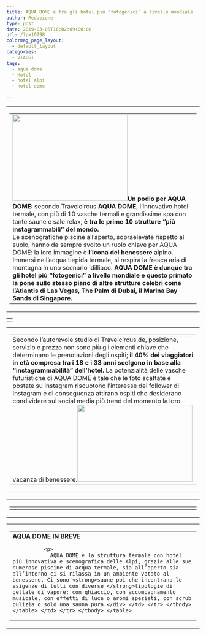 ```yaml
---
title: AQUA DOME è tra gli hotel più “fotogenici” a livello mondiale
author: Redazione
type: post
date: 2019-03-05T16:02:09+00:00
url: /?p=10798
colormag_page_layout:
  - default_layout
categories:
  - VIAGGI
tags:
  - aqua dome
  - Hotel
  - hotel alpi
  - hotel dome

---
```

<table class="mcnTextBlock" width="100%">
  <tr>
    <td class="mcnTextBlockInner">
      <table class="mcnTextContentContainer" width="100%">
        <tr>
          <td class="mcnTextContent">
            <div>
              <strong><img decoding="async" loading="lazy" class="alignleft size-medium wp-image-10802" src="https://progressonline.it/wp-content/uploads/2019/03/ansicht-schalen-nacht-300x225.jpg" alt="" width="300" height="225" />Un podio per AQUA DOME:</strong> secondo Travelcircus <strong>AQUA DOME</strong>, l’innovativo hotel termale, con più di 10 vasche termali e grandissime spa con tante saune e sale relax, <strong>è tra le prime 10 strutture “più instagrammabili” del mondo.</strong><br /> Le scenografiche piscine all’aperto, sopraelevate rispetto al suolo, hanno da sempre svolto un ruolo chiave per AQUA DOME: la loro immagine è <strong>l’icona del benessere</strong> alpino. Immersi nell’acqua tiepida termale, si respira la fresca aria di montagna in uno scenario idilliaco. <strong>AQUA DOME è dunque tra gli hotel più “fotogenici” a livello mondiale e questo primato la pone sullo stesso piano di altre strutture celebri come l’Atlantis di Las Vegas, The Palm di Dubai, il Marina Bay Sands di Singapore.</strong>
            </div>
          </td>
        </tr>
      </table>
    </td>
  </tr>
</table>

<table class="mcnImageBlock" width="100%">
  <tr>
    <td class="mcnImageBlockInner">
    </td>
  </tr>
</table>

<table class="mcnTextBlock" width="100%">
  <tr>
    <td class="mcnTextBlockInner">
      <table class="mcnTextContentContainer" width="100%">
        <tr>
          <td class="mcnTextContent">
            Secondo l’autorevole studio di Travelcircus.de, posizione, servizio e prezzo non sono più gli elementi chiave che determinano le prenotazioni degli ospiti; <strong>il 40% dei viaggiatori in età compresa tra i 18 e i 33 anni scelgono in base alla “instagrammabilità” dell’hotel.</strong> La potenzialità delle vasche futuristiche di AQUA DOME è tale che le foto scattate e postate su Instagram riscuotono l’interesse dei follower di Instagram e di conseguenza attirano ospiti che desiderano condividere sul social media più trend del momento la loro vacanza di benessere.<img decoding="async" loading="lazy" class="size-medium wp-image-10801" src="https://progressonline.it/wp-content/uploads/2019/03/ansicht-winter1-300x201.jpg" alt="" width="300" height="201" />
          </td>
        </tr>
      </table>
    </td>
  </tr>
</table>

<table class="mcnImageBlock" width="100%">
  <tr>
    <td class="mcnImageBlockInner">
      <table class="mcnImageContentContainer" width="100%">
        <tr>
          <td class="mcnImageContent">
            <a class="" title="" href="https://pizzininiscolari.us16.list-manage.com/track/click?u=342bb200eca67c2476e8b2c1f&id=63ca119234&e=f3aea4b059" target="_blank" rel="noopener"> <img class="mcnImage" alt="" width="564" /> </a>
          </td>
        </tr>
      </table>
    </td>
  </tr>
</table>

<table class="mcnTextBlock" width="100%">
  <tr>
    <td class="mcnTextBlockInner">
      <table class="mcnTextContentContainer" width="100%">
        <tr>
          <td class="mcnTextContent">
            <div>
              <strong>AQUA DOME IN BREVE</strong></p> 
              
              <p>
                AQUA DOME è la struttura termale con hotel più innovativa e scenografica delle Alpi, grazie alle sue numerose piscine di acqua termale, sia all’aperto sia all’interno ci si rilassa in un ambiente votato al benessere. Ci sono <strong>saune poi che incontrano le esigenze di tutti con diverse </strong>tipologie di gettate di vapore: con ghiaccio, con accompagnamento musicale, con effetti di luce o aromi speziati, con scrub pulizia o solo una sauna pura.</div> </td> </tr> </tbody> </table> </td> </tr> </tbody> </table>